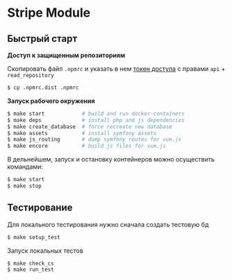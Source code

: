 # Stripe Module

## Быстрый старт

**Доступ к защищенным репозиториям**

Скопировать файл `.npmrc` и указать в нем [токен доступа](https://gitlab.retailcrm.tech/-/profile/personal_access_tokens) с правами `api` + `read_repository`

```bash
$ cp .npmrc.dist .npmrc
```

**Запуск рабочего окружения**

```bash
$ make start            # build and run docker-containers
$ make deps             # install php and js dependencies
$ make create_database  # force recreate new database
$ make assets           # install symfony assets
$ make js_routing       # dump symfony routes for vue.js
$ make encore           # build js files for vue.js
```


В дельнейшем, запуск и остановку контейнеров можно осуществить командами:

```bash
$ make start
$ make stop
```

## Тестирование

Для локального тестирования нужно сначала создать тестовую бд

```bash
$ make setup_test
```

Запуск локальных тестов

```bash
$ make check_cs
$ make run_test
```
